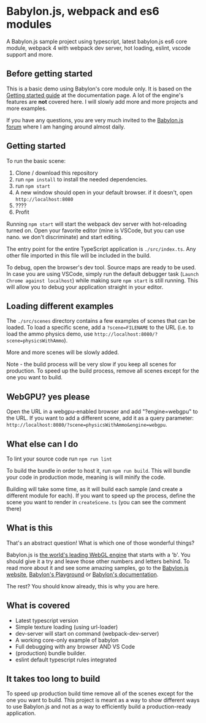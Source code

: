 # Babylon.js, webpack and es6 modules

A Babylon.js sample project using typescript, latest babylon.js es6 core module, webpack 4 with webpack dev server, hot loading, eslint, vscode support and more.

## Before getting started

This is a basic demo using Babylon's core module only. It is based on the [Getting started guide](https://doc.babylonjs.com/) at the documentation page. A lot of the engine's features are **not** covered here. I will slowly add more and more projects and more examples.

If you have any questions, you are very much invited to the [Babylon.js forum](https://forum.babylonjs.com) where I am hanging around almost daily.

## Getting started

To run the basic scene:

1. Clone / download this repository
2. run `npm install` to install the needed dependencies.
3. run `npm start`
4. A new window should open in your default browser. if it doesn't, open `http://localhost:8080`
5. ????
6. Profit

Running `npm start` will start the webpack dev server with hot-reloading turned on. Open your favorite editor (mine is VSCode, but you can use nano. we don't discriminate) and start editing.

The entry point for the entire TypeScript application is `./src/index.ts`. Any other file imported in this file will be included in the build.

To debug, open the browser's dev tool. Source maps are ready to be used. In case you are using VSCode, simply run the default debugger task (`Launch Chrome against localhost`) while making sure `npm start` is still running. This will allow you to debug your application straight in your editor.

## Loading different examples

The `./src/scenes` directory contains a few examples of scenes that can be loaded. To load a specific scene, add a `?scene=FILENAME` to the URL (i.e. to load the ammo physics demo, use `http://localhost:8080/?scene=physicsWithAmmo`).

More and more scenes will be slowly added.

Note - the build process will be very slow if you keep all scenes for production. To speed up the build process, remove all scenes except for the one you want to build.

## WebGPU? yes please

Open the URL in a webgpu-enabled browser and add "?engine=webgpu" to the URL. If you want to add a different scene, add it as a query parameter: `http://localhost:8080/?scene=physicsWithAmmo&engine=webgpu`.

## What else can I do

To lint your source code run `npm run lint`

To build the bundle in order to host it, run `npm run build`. This will bundle your code in production mode, meaning is will minify the code.

Building will take some time, as it will build each sample (and create a different module for each). If you want to speed up the process, define the scene you want to render in `createScene.ts` (you can see the comment there)

## What is this

That's an abstract question! What is which one of those wonderful things?

Babylon.js is [the world's leading WebGL engine](https://babylonjs.com) that starts with a 'b'. You should give it a try and leave those other numbers and letters behind. To read more about it and see some amazing samples, go to the [Babylon.js website](https://babylonjs.com), [Babylon's Playground](https://playground.babylonjs.com) or [Babylon's documentation](https://doc.babylonjs.com).

The rest? You should know already, this is why you are here.

## What is covered

- Latest typescript version
- Simple texture loading (using url-loader)
- dev-server will start on command (webpack-dev-server)
- A working core-only example of babylon
- Full debugging with any browser AND VS Code
- (production) bundle builder.
- eslint default typescript rules integrated

## It takes too long to build

To speed up production build time remove all of the scenes except for the one you want to build.
This project is meant as a way to show different ways to use Babylon.js and not as a way to efficiently build a production-ready application.
